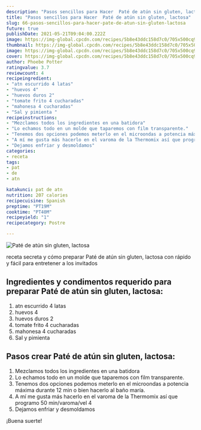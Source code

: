 ```yaml
---
description: "Pasos sencillos para Hacer  Paté de atún sin gluten, lactosa"
title: "Pasos sencillos para Hacer  Paté de atún sin gluten, lactosa"
slug: 66-pasos-sencillos-para-hacer-pate-de-atun-sin-gluten-lactosa
future: true
publishDate: 2021-05-21T09:04:00.222Z
image: https://img-global.cpcdn.com/recipes/5b8e43ddc158d7c0/705x500cq90/pate-de-atun-sin-gluten-lactosa-foto-principal.jpg
thumbnail: https://img-global.cpcdn.com/recipes/5b8e43ddc158d7c0/705x500cq90/pate-de-atun-sin-gluten-lactosa-foto-principal.jpg
image: https://img-global.cpcdn.com/recipes/5b8e43ddc158d7c0/705x500cq90/pate-de-atun-sin-gluten-lactosa-foto-principal.jpg
cover: https://img-global.cpcdn.com/recipes/5b8e43ddc158d7c0/705x500cq90/pate-de-atun-sin-gluten-lactosa-foto-principal.jpg
author: Phoebe Potter
ratingvalue: 3.7
reviewcount: 4
recipeingredient:
- "atn escurrido 4 latas"
- "huevos 4"
- "huevos duros 2"
- "tomate frito 4 cucharadas"
- "mahonesa 4 cucharadas"
- "Sal y pimienta "
recipeinstructions:
- "Mezclamos todos los ingredientes en una batidora"
- "Lo echamos todo en un molde que taparemos con film transparente."
- "Tenemos dos opciones podemos meterlo en el microondas a potencia máxima durante 12 min o bien hacerlo al baño maría."
- "A mí me gusta más hacerlo en el varoma de la Thermomix así que programo 50 min/varoma/vel 4"
- "Dejamos enfriar y desmoldamos"
categories:
- receta
tags:
- pat
- de
- atn

katakunci: pat de atn 
nutrition: 207 calories
recipecuisine: Spanish
preptime: "PT19M"
cooktime: "PT40M"
recipeyield: "1"
recipecategory: Postre

---
```



![Paté de atún sin gluten, lactosa](https://img-global.cpcdn.com/recipes/5b8e43ddc158d7c0/705x500cq90/pate-de-atun-sin-gluten-lactosa-foto-principal.jpg)

receta secreta y cómo preparar Paté de atún sin gluten, lactosa con rápido y fácil para entretener a los invitados

<!--inarticleads1-->

## Ingredientes y condimentos requerido para preparar Paté de atún sin gluten, lactosa:

1. atn escurrido 4 latas
1. huevos 4
1. huevos duros 2
1. tomate frito 4 cucharadas
1. mahonesa 4 cucharadas
1. Sal y pimienta 



<!--inarticleads2-->

## Pasos crear Paté de atún sin gluten, lactosa:

1. Mezclamos todos los ingredientes en una batidora
1. Lo echamos todo en un molde que taparemos con film transparente.
1. Tenemos dos opciones podemos meterlo en el microondas a potencia máxima durante 12 min o bien hacerlo al baño maría.
1. A mí me gusta más hacerlo en el varoma de la Thermomix así que programo 50 min/varoma/vel 4
1. Dejamos enfriar y desmoldamos



¡Buena suerte!


